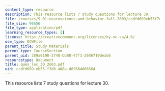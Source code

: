 ```yaml
---
content_type: resource
description: This resource lists 7 study questions for lecture 30.
file: /courses/9-01-neuroscience-and-behavior-fall-2003/ccdfd699eb55f7d0408ad89564666664_ques_lec_30_2003.pdf
file_size: 96656
file_type: application/pdf
learning_resource_types: []
license: https://creativecommons.org/licenses/by-nc-sa/4.0/
ocw_type: OCWFile
parent_title: Study Materials
parent_type: CourseSection
parent_uid: 289a0198-2748-bb88-47f1-2606710deab6
resourcetype: Document
title: ques_lec_30_2003.pdf
uid: ccdfd699-eb55-f7d0-408a-d89564666664
---
```

This resource lists 7 study questions for lecture 30.